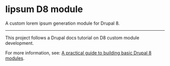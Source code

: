 # lipsum D8 module

A custom lorem ipsum generation module for Drupal 8.

---

This project follows a Drupal docs tutorial on D8 custom module development.

For more information, see: [A practical guide to building basic Drupal 8 modules](https://www.drupal.org/docs/8/creating-custom-modules/a-practical-guide-to-building-basic-drupal-8-modules).
